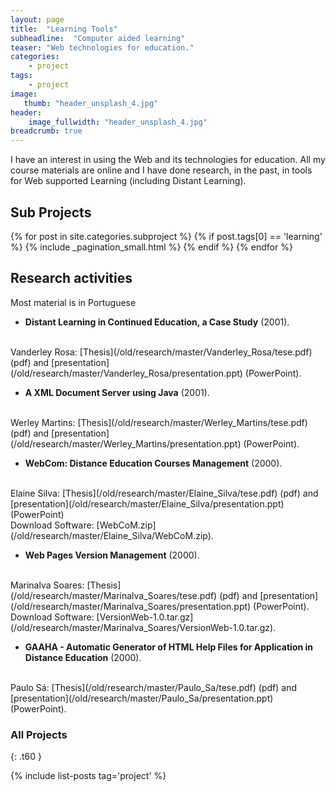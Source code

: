 ```yaml
---
layout: page
title:  "Learning Tools"
subheadline:  "Computer aided learning"
teaser: "Web technologies for education."
categories:
    - project
tags:
    - project
image:
   thumb: "header_unsplash_4.jpg"
header:
    image_fullwidth: "header_unsplash_4.jpg"
breadcrumb: true
---
```


I have an interest in using the Web and its technologies for education. All my course materials are online and I have done research, in the past, in tools for Web supported Learning (including Distant Learning).

## Sub Projects

{% for post in site.categories.subproject %}
  {% if post.tags[0] == 'learning' %}
    {% include _pagination_small.html %}
  {% endif %}
{% endfor %}

## Research activities
Most material is in Portuguese

* __Distant Learning in Continued Education, a Case Study__ (2001).
<br/>
Vanderley Rosa: [Thesis](/old/research/master/Vanderley_Rosa/tese.pdf) (pdf) and [presentation](/old/research/master/Vanderley_Rosa/presentation.ppt) (PowerPoint).

* __A XML Document Server using Java__ (2001).
<br/>
Werley Martins: [Thesis](/old/research/master/Werley_Martins/tese.pdf) (pdf) and [presentation](/old/research/master/Werley_Martins/presentation.ppt) (PowerPoint).

* __WebCom: Distance Education Courses Management__ (2000).
<br/>
Elaine Silva: [Thesis](/old/research/master/Elaine_Silva/tese.pdf) (pdf) and [presentation](/old/research/master/Elaine_Silva/presentation.ppt) (PowerPoint)
<br/>
Download Software: [WebCoM.zip](/old/research/master/Elaine_Silva/WebCoM.zip).

* __Web Pages Version Management__ (2000).
<br/>
Marinalva Soares: [Thesis](/old/research/master/Marinalva_Soares/tese.pdf) (pdf) and [presentation](/old/research/master/Marinalva_Soares/presentation.ppt) (PowerPoint).
<br/>
Download Software: [VersionWeb-1.0.tar.gz](/old/research/master/Marinalva_Soares/VersionWeb-1.0.tar.gz).

* __GAAHA - Automatic Generator of HTML Help Files for Application in Distance Education__ (2000).
<br/>
Paulo Sá: [Thesis](/old/research/master/Paulo_Sa/tese.pdf) (pdf) and [presentation](/old/research/master/Paulo_Sa/presentation.ppt) (PowerPoint).



### All Projects
{: .t60 }

{% include list-posts tag='project' %}
